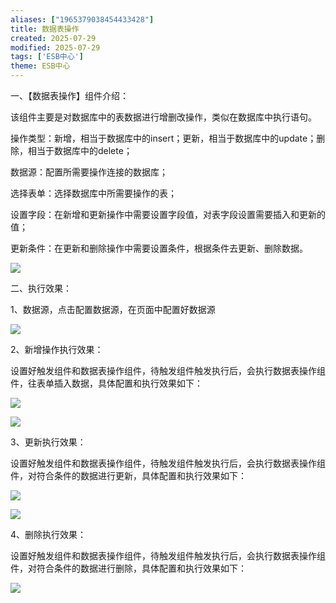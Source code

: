 ```yaml
---
aliases: ["1965379038454433428"]
title: 数据表操作
created: 2025-07-29
modified: 2025-07-29
tags: ['ESB中心']
theme: ESB中心
---
```


一、【数据表操作】组件介绍：

该组件主要是对数据库中的表数据进行增删改操作，类似在数据库中执行语句。

操作类型：新增，相当于数据库中的insert；更新，相当于数据库中的update；删除，相当于数据库中的delete；

数据源：配置所需要操作连接的数据库；

选择表单：选择数据库中所需要操作的表；

设置字段：在新增和更新操作中需要设置字段值，对表字段设置需要插入和更新的值；

更新条件：在更新和删除操作中需要设置条件，根据条件去更新、删除数据。

![](https://myhelpdoc.oss-cn-heyuan.aliyuncs.com/mdimages/0195708b1e60579a650bc49a7e3f3afd.jpg)

二、执行效果：

1、数据源，点击配置数据源，在页面中配置好数据源

![](https://myhelpdoc.oss-cn-heyuan.aliyuncs.com/mdimages/4ccc8c3f0f92568cece766b603cc6549.jpg)

2、新增操作执行效果：

设置好触发组件和数据表操作组件，待触发组件触发执行后，会执行数据表操作组件，往表单插入数据，具体配置和执行效果如下：

![](https://myhelpdoc.oss-cn-heyuan.aliyuncs.com/mdimages/bec705f511044535a21ea221e223fafe.jpg)

![](https://myhelpdoc.oss-cn-heyuan.aliyuncs.com/mdimages/3b198f1bdeb1894cce3e87db4b2f0048.jpg)

3、更新执行效果：

设置好触发组件和数据表操作组件，待触发组件触发执行后，会执行数据表操作组件，对符合条件的数据进行更新，具体配置和执行效果如下：

![](https://myhelpdoc.oss-cn-heyuan.aliyuncs.com/mdimages/f286e66e6fe9047ef42c134d29b347ae.jpg)

![](https://myhelpdoc.oss-cn-heyuan.aliyuncs.com/mdimages/9a5504b63d439fd9b81789bb4777ac6c.jpg)

4、删除执行效果：

设置好触发组件和数据表操作组件，待触发组件触发执行后，会执行数据表操作组件，对符合条件的数据进行删除，具体配置和执行效果如下：

![](https://myhelpdoc.oss-cn-heyuan.aliyuncs.com/mdimages/9b2ead45808c2fdd481dbc55ba4ecfd8.jpg)

